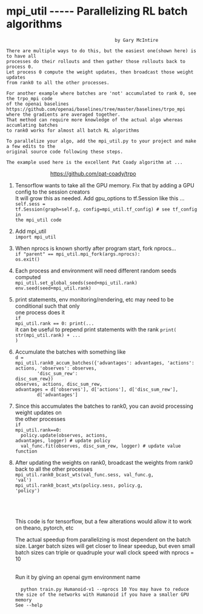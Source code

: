 

# mpi_util   -----  Parallelizing RL batch algorithms
                                            by Gary McIntire

    There are multiple ways to do this, but the easiest one(shown here) is to have all 
    processes do their rollouts and then gather those rollouts back to process 0. 
    Let process 0 compute the weight updates, then broadcast those weight updates 
    from rank0 to all the other processes.

    For another example where batches are 'not' accumulated to rank 0, see the trpo_mpi code 
    of the openai baselines https://github.com/openai/baselines/tree/master/baselines/trpo_mpi  
    where the gradients are averaged together.
    That method can require more knowledge of the actual algo whereas accumlating batches 
    to rank0 works for almost all batch RL algorithms
    
    To parallelize your algo, add the mpi_util.py to your project and make a few edits to the 
    original source code following these steps. 
    
    The example used here is the excellent Pat Coady algorithm at ...
  
 &emsp;&emsp;&emsp;&emsp;&emsp;&emsp;&emsp;&emsp; <a href="https://github.com/pat-coady/trpo"> https://github.com/pat-coady/trpo</a>
    

1. Tensorflow wants to take all the GPU memory. Fix that by adding a GPU config to the session creators <br>
    It will grow this as needed. Add gpu_options to tf.Session like this ...<br>
    <code>self.sess = tf.Session(graph=self.g, config=mpi_util.tf_config)  # see tf_config in the mpi_util code 
    </code>

2. Add mpi_util<br>
	<code>import mpi_util</code>

3. When nprocs is known shortly after program start, fork nprocs...<br>
	<code>if "parent" == mpi_util.mpi_fork(args.nprocs): os.exit()</code>

4. Each process and environment will need different random seeds computed<br>
    <code>mpi_util.set_global_seeds(seed+mpi_util.rank)</code><br>
    <code>env.seed(seed+mpi_util.rank)</code>

5. print statements, env monitoring/rendering, etc may need to be conditional such that only <br>
    one process does it<br>
    <code>if mpi_util.rank == 0: print(...</code><br>
    it can be useful to prepend print statements with the rank   <code>print( str(mpi_util.rank) + ... )</code>

6. Accumulate the batches with something like<br>
    <code>d = mpi_util.rank0_accum_batches({'advantages': advantages, 'actions': actions, 'observes': observes,</code> <br>
    <code>&emsp;&emsp;&emsp;&emsp;&emsp;&emsp;&emsp;&emsp;'disc_sum_rew': disc_sum_rew}) </code><br>
    <code>observes, actions, disc_sum_rew, advantages = d['observes'], d['actions'], d['disc_sum_rew'], </code><br>
    <code>&emsp;&emsp;&emsp;&emsp;&emsp;&emsp;&emsp;&emsp;d['advantages']</code>

7. Since this accumulates the batches to rank0, you can avoid processing weight updates on <br>
    the other processes<br>
    <code>if mpi_util.rank==0:</code><br>
        <code>&emsp;&emsp;policy.update(observes, actions, advantages, logger)  # update policy</code><br>
        <code>&emsp;&emsp;val_func.fit(observes, disc_sum_rew, logger)  # update value function</code>

8. After updating the weights on rank0, broadcast the weights from rank0 back to all the other processes<br>
    <code>mpi_util.rank0_bcast_wts(val_func.sess, val_func.g, 'val')</code><br>
    <code>mpi_util.rank0_bcast_wts(policy.sess, policy.g, 'policy')</code><br><br><br><br>


    This code is for tensorflow, but a few alterations would allow it to work on theano, pytorch, etc

    The actual speedup from parallelizing is most dependent on the batch size. Larger batch sizes 
    will get closer to linear speedup, but even small batch sizes can triple or quadruple 
    your wall clock speed with nprocs = 10<br><br>
    
    Run it by giving an openai gym environment name<br><br>
        <code>&emsp;&emsp;python train.py Humanoid-v1 --nprocs 10
        You may have to reduce the size of the networks with Humanoid if you have a smaller GPU memory
        See --help

